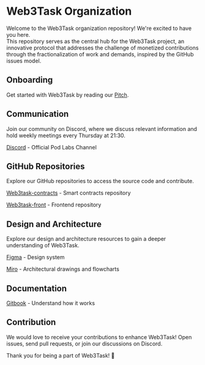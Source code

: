 # Web3Task Organization

Welcome to the Web3Task organization repository! We're excited to have you here.  
This repository serves as the central hub for the Web3Task project, an innovative protocol that addresses the challenge of monetized contributions through the fractionalization of work and demands, inspired by the GitHub issues model.

## Onboarding

Get started with Web3Task by reading our [Pitch](https://www.canva.com/design/DAFxSNipyGo/n1CFy1HHW04Lf1fcublKRg/view).

## Communication

Join our community on Discord, where we discuss relevant information and hold weekly meetings every Thursday at 21:30.

[Discord](https://discord.com/channels/898706705779687435/1018684397265883216) - Official Pod Labs Channel

## GitHub Repositories

Explore our GitHub repositories to access the source code and contribute.

[Web3task-contracts](https://github.com/w3b3d3v/web3task-contracts) - Smart contracts repository

[Web3task-front](https://github.com/w3b3d3v/web3task-front) - Frontend repository

## Design and Architecture

Explore our design and architecture resources to gain a deeper understanding of Web3Task.

 [Figma](https://www.figma.com/file/UDGGqo8K53CiYYpGutoVuH/PodLabs?type=design&node-id=0-1&mode=design) - Design system

 [Miro](https://miro.com/app/board/uXjVM87Pu3o=/) - Architectural drawings and flowcharts

 ## Documentation

 [Gitbook](https://web3task.gitbook.io/web3task/contracts/web3task) - Understand how it works

## Contribution

We would love to receive your contributions to enhance Web3Task! Open issues, send pull requests, or join our discussions on Discord.

Thank you for being a part of Web3Task! 👏
